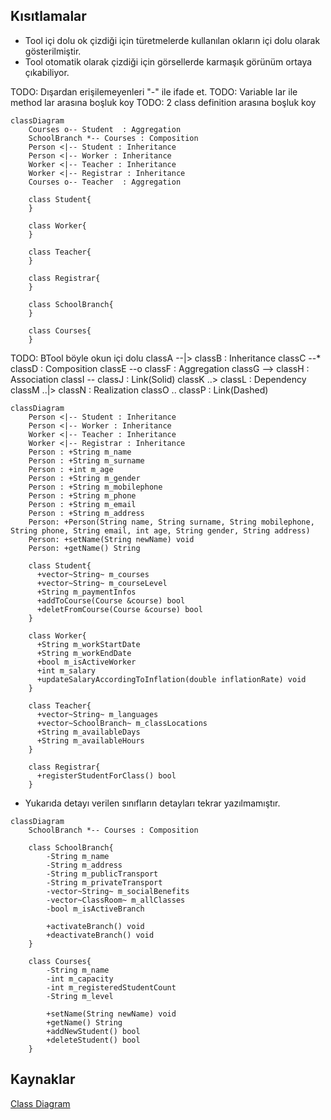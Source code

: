 
## Kısıtlamalar
* Tool içi dolu ok çizdiği için türetmelerde kullanılan okların içi dolu olarak gösterilmiştir.
* Tool otomatik olarak çizdiği için görsellerde karmaşık görünüm ortaya çıkabiliyor.

TODO: Dışardan erişilemeyenleri "-" ile ifade et.
TODO: Variable lar ile method lar arasına boşluk koy
TODO: 2 class definition arasına boşluk koy

```mermaid
classDiagram
    Courses o-- Student  : Aggregation
    SchoolBranch *-- Courses : Composition
    Person <|-- Student : Inheritance
    Person <|-- Worker : Inheritance
    Worker <|-- Teacher : Inheritance
    Worker <|-- Registrar : Inheritance
    Courses o-- Teacher  : Aggregation
 
    class Student{
    }

    class Worker{
    }
    
    class Teacher{
    }

    class Registrar{
    }

    class SchoolBranch{
    }

    class Courses{
    }
```
TODO: 
BTool böyle okun içi dolu
classA --|> classB : Inheritance
classC --* classD : Composition
classE --o classF : Aggregation
classG --> classH : Association
classI -- classJ : Link(Solid)
classK ..> classL : Dependency
classM ..|> classN : Realization
classO .. classP : Link(Dashed)

```mermaid
classDiagram
    Person <|-- Student : Inheritance
    Person <|-- Worker : Inheritance
    Worker <|-- Teacher : Inheritance
    Worker <|-- Registrar : Inheritance
    Person : +String m_name
    Person : +String m_surname
    Person : +int m_age
    Person : +String m_gender
    Person : +String m_mobilephone
    Person : +String m_phone
    Person : +String m_email
    Person : +String m_address
    Person: +Person(String name, String surname, String mobilephone, String phone, String email, int age, String gender, String address)
    Person: +setName(String newName) void
    Person: +getName() String

    class Student{
      +vector~String~ m_courses
      +vector~String~ m_courseLevel
      +String m_paymentInfos
      +addToCourse(Course &course) bool
      +deletFromCourse(Course &course) bool
    }

    class Worker{
      +String m_workStartDate
      +String m_workEndDate
      +bool m_isActiveWorker
      +int m_salary
      +updateSalaryAccordingToInflation(double inflationRate) void
    }
    
    class Teacher{
      +vector~String~ m_languages
      +vector~SchoolBranch~ m_classLocations
      +String m_availableDays
      +String m_availableHours
    }

    class Registrar{
      +registerStudentForClass() bool 
    }
```

* Yukarıda detayı verilen sınıfların detayları tekrar yazılmamıştır.

```mermaid
classDiagram
    SchoolBranch *-- Courses : Composition
 
    class SchoolBranch{
        -String m_name
        -String m_address
        -String m_publicTransport
        -String m_privateTransport
        -vector~String~ m_socialBenefits
        -vector~ClassRoom~ m_allClasses
        -bool m_isActiveBranch
        
        +activateBranch() void
        +deactivateBranch() void
    }

    class Courses{
        -String m_name
        -int m_capacity
        -int m_registeredStudentCount
        -String m_level

        +setName(String newName) void
        +getName() String
        +addNewStudent() bool
        +deleteStudent() bool
    }
```

## Kaynaklar
[Class Diagram](https://mermaid-js.github.io/mermaid/#/classDiagram)
